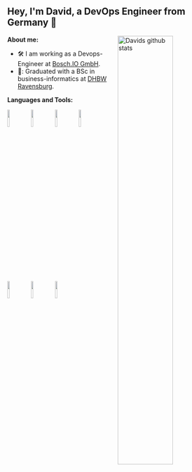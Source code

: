 ## Hey, I'm David, a DevOps Engineer from Germany 👋


**About me:**
<img width="50%" align="right" alt="Davids github stats" src="https://github-readme-stats.vercel.app/api?username=DerSchwilk&show_icons=true&hide_border=true" />

- 🛠️ I am working as a Devops-Engineer at [Bosch.IO GmbH](https://github.com/bosch-io).
- 🔭: Graduated with a BSc in business-informatics at [DHBW Ravensburg](https://www.ravensburg.dhbw.de/startseite).

**Languages and Tools:** 
<p>
  <code><img width="10%" src="https://www.vectorlogo.zone/logos/linuxfoundation/linuxfoundation-ar21.svg"></code>
  <code><img width="10%" src="https://www.vectorlogo.zone/logos/docker/docker-ar21.svg"></code>
  <code><img width="10%" src="https://www.vectorlogo.zone/logos/kubernetes/kubernetes-ar21.svg"></code>
  <code><img width="10%" src="https://www.vectorlogo.zone/logos/python/python-ar21.svg"></code>
  <code><img width="10%" src="https://www.vectorlogo.zone/logos/java/java-ar21.svg"></code>
  <code><img width="10%" src="https://www.vectorlogo.zone/logos/jenkins/jenkins-ar21.svg"></code>
  <code><img width="10%" src="https://www.vectorlogo.zone/logos/jetbrains/jetbrains-ar21.svg"></code>
</p>
